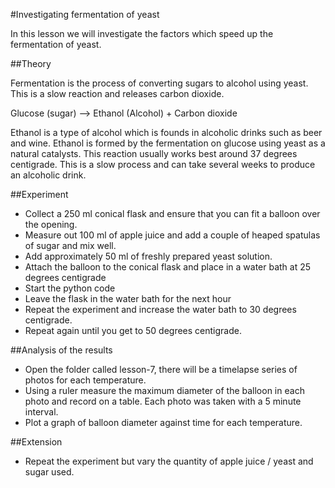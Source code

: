 #Investigating fermentation of yeast

In this lesson we will investigate the factors which speed up the fermentation of yeast.

##Theory 

Fermentation is the process of converting sugars to alcohol using yeast.  This is a slow reaction and releases carbon dioxide.

Glucose (sugar) --> Ethanol (Alcohol) + Carbon dioxide

Ethanol is a type of alcohol which is founds in alcoholic drinks such as beer and wine.  Ethanol is formed by the fermentation on glucose using yeast as a natural catalysts.
This reaction usually works best around 37 degrees centigrade.  This is a slow process and can take several weeks to produce an alcoholic drink.

##Experiment  

- Collect a 250 ml conical flask and ensure that you can fit a balloon over the opening.
- Measure out 100 ml of apple juice and add a couple of heaped spatulas of sugar and mix well.
- Add approximately 50 ml of freshly prepared yeast solution.
- Attach the balloon to the conical flask and place in a water bath at 25 degrees centigrade
- Start the python code 
- Leave the flask in the water bath for the next hour
- Repeat the experiment and increase the water bath to 30 degrees centigrade.
- Repeat again until you get to 50 degrees centigrade.

##Analysis of the results

- Open the folder called lesson-7, there will be a timelapse series of photos for each temperature.
- Using a ruler measure the maximum diameter of the balloon in each photo and record on a table. Each photo was taken with a 5 minute interval.
- Plot a graph of balloon diameter against time for each temperature.

##Extension

- Repeat the experiment but vary the quantity of apple juice / yeast and sugar used.